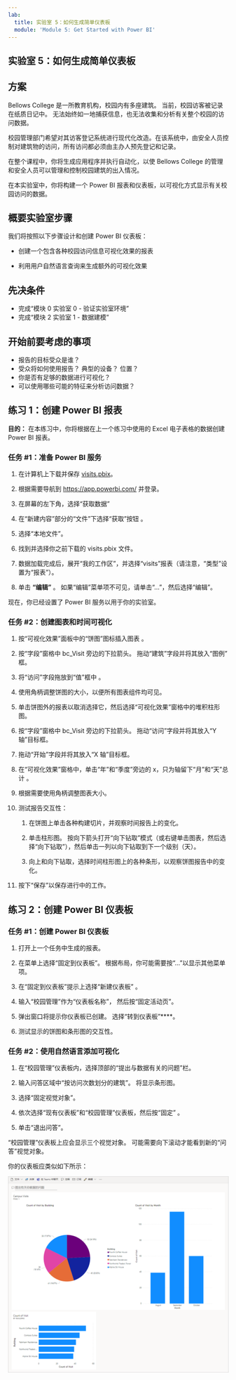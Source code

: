 ```yaml
---
lab:
  title: 实验室 5：如何生成简单仪表板
  module: 'Module 5: Get Started with Power BI'
---
```


## <a name="lab-5-how-to-build-a-simple-dashboard"></a>实验室 5：如何生成简单仪表板

## <a name="scenario"></a>方案

Bellows College 是一所教育机构，校园内有多座建筑。 当前，校园访客被记录在纸质日记中。 无法始终如一地捕获信息，也无法收集和分析有关整个校园的访问数据。

校园管理部门希望对其访客登记系统进行现代化改造。在该系统中，由安全人员控制对建筑物的访问，所有访问都必须由主办人预先登记和记录。

在整个课程中，你将生成应用程序并执行自动化，以使 Bellows College 的管理和安全人员可以管理和控制校园建筑的出入情况。

在本实验室中，你将构建一个 Power BI 报表和仪表板，以可视化方式显示有关校园访问的数据。

## <a name="high-level-lab-steps"></a>概要实验室步骤

我们将按照以下步骤设计和创建 Power BI 仪表板：

-   创建一个包含各种校园访问信息可视化效果的报表

-   利用用户自然语言查询来生成额外的可视化效果

## <a name="prerequisites"></a>先决条件

- 完成“模块 0 实验室 0 - 验证实验室环境”
- 完成“模块 2 实验室 1 - 数据建模”

## <a name="things-to-consider-before-you-begin"></a>开始前要考虑的事项

-   报告的目标受众是谁？
-   受众将如何使用报告？ 典型的设备？ 位置？
-   你是否有足够的数据进行可视化？
-   可以使用哪些可能的特征来分析访问数据？

## <a name="exercise-1-create-power-bi-report"></a>练习 1：创建 Power BI 报表

**目的：** 在本练习中，你将根据在上一个练习中使用的 Excel 电子表格的数据创建 Power BI 报表。

### <a name="task-1-prepare-power-bi-service"></a>任务 \#1：准备 Power BI 服务

1.  在计算机上下载并保存 [visits.pbix](https://github.com/MicrosoftLearning/PL-900-Microsoft-Power-Platform-Fundamentals/raw/master/Allfiles/visits.pbix)。

2.  根据需要导航到 <https://app.powerbi.com/> 并登录。

3.  在屏幕的左下角，选择“获取数据”

4.  在“新建内容”部分的“文件”下选择“获取”按钮  。

5.  选择“本地文件”。

6.  找到并选择你之前下载的 visits.pbix 文件。

7.  数据加载完成后，展开“我的工作区”，并选择“visits”报表（请注意，“类型”设置为“报表”）。

8.  单击 **“编辑”** 。 如果“编辑”菜单项不可见，请单击“...”，然后选择“编辑”。  

现在，你已经设置了 Power BI 服务以用于你的实验室。

### <a name="task-2-create-chart-and-time-visualizations"></a>任务 \#2：创建图表和时间可视化

1.  按“可视化效果”面板中的“饼图”图标插入图表 。

2.  按“字段”窗格中 bc_Visit 旁边的下拉箭头。 拖动“建筑”字段并将其放入“图例” 框。

3.  将“访问”字段拖放到“值”框中 。

4.  使用角柄调整饼图的大小，以便所有图表组件均可见。

5.  单击饼图外的报表以取消选择它，然后选择“可视化效果”窗格中的堆积柱形图。

6.  按“字段”窗格中 bc_Visit 旁边的下拉箭头。 拖动“访问”字段并将其放入“Y 轴”目标框。

7.  拖动“开始”字段并将其放入“X 轴”目标框。

8.  在“可视化效果”窗格中，单击“年”和“季度”旁边的 x，只为轴留下“月”和“天”总计    。

9.  根据需要使用角柄调整图表大小。

10. 测试报告交互性：

    1.  在饼图上单击各种构建切片，并观察时间报告上的变化。

    2.  单击柱形图。 按向下箭头打开“向下钻取”模式（或右键单击图表，然后选择“向下钻取”），然后单击一列以向下钻取到下一个级别（天）。 

    3.  向上和向下钻取，选择时间柱形图上的各种条形，以观察饼图报告中的变化。

11. 按下“保存”以保存进行中的工作。

## <a name="exercise-2-create-power-bi-dashboard"></a>练习 2：创建 Power BI 仪表板

### <a name="task-1-create-power-bi-dashboard"></a>任务 \#1：创建 Power BI 仪表板

1.  打开上一个任务中生成的报表。

2.  在菜单上选择“固定到仪表板”。 根据布局，你可能需要按“...”以显示其他菜单项。

3.  在“固定到仪表板”提示上选择“新建仪表板” 。

4.  输入“校园管理”作为“仪表板名称”， 然后按“固定活动页”。

5.  弹出窗口将提示你仪表板已创建。 选择“转到仪表板”****。

6.  测试显示的饼图和条形图的交互性。

### <a name="task-2-add-visualizations-using-natural-language"></a>任务 \#2：使用自然语言添加可视化

1.  在“校园管理”仪表板内，选择顶部的“提出与数据有关的问题”栏。

2.  输入问答区域中“按访问次数划分的建筑”。 将显示条形图。

3.  选择“固定视觉对象”。

4.  依次选择“现有仪表板”和“校园管理”仪表板，然后按“固定”  。

5.  单击“退出问答”。

“校园管理”仪表板上应会显示三个视觉对象。 可能需要向下滚动才能看到新的“问答”视觉对象。

你的仪表板应类似如下所示：

![](media/5-powerbi-result.png)
